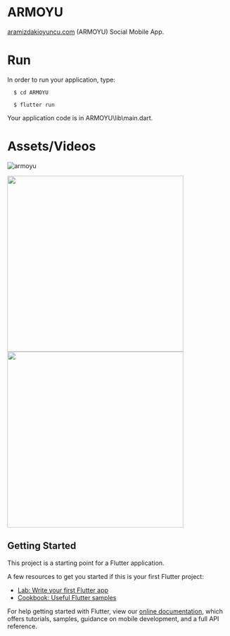 # ARMOYU

[aramizdakioyuncu.com](https://aramizdakioyuncu.com/) (ARMOYU) Social Mobile App.

# Run

In order to run your application, type:

<!--START_SECTION:waka-->
```text
  $ cd ARMOYU
```
<!--END_SECTION:waka-->


<!--START_SECTION:waka-->
```text
  $ flutter run
```
<!--END_SECTION:waka-->

Your application code is in ARMOYU\lib\main.dart.

# Assets/Videos
![armoyu](https://user-images.githubusercontent.com/57798484/180553311-522c0d21-3526-4f5c-9cc0-7b36489039a1.png)


<div>
  <img src="https://user-images.githubusercontent.com/57798484/180554342-26d9e461-dd50-437d-b4ca-817033a30724.png" width="400"/>
  <img src="https://user-images.githubusercontent.com/57798484/180554432-cda8b26b-f87b-43f1-b157-2cafae85f6ba.png" width="400"/>
</div>



## Getting Started

This project is a starting point for a Flutter application.

A few resources to get you started if this is your first Flutter project:

- [Lab: Write your first Flutter app](https://flutter.dev/docs/get-started/codelab)
- [Cookbook: Useful Flutter samples](https://flutter.dev/docs/cookbook)

For help getting started with Flutter, view our
[online documentation](https://flutter.dev/docs), which offers tutorials,
samples, guidance on mobile development, and a full API reference.

